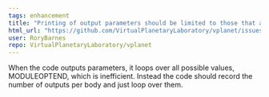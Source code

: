 ```yaml
---
tags: enhancement
title: "Printing of output parameters should be limited to those that are requested"
html_url: "https://github.com/VirtualPlanetaryLaboratory/vplanet/issues/149"
user: RoryBarnes
repo: VirtualPlanetaryLaboratory/vplanet
---
```


When the code outputs parameters, it loops over all possible values, MODULEOPTEND, which is inefficient. Instead the code should record the number of outputs per body and just loop over them. 